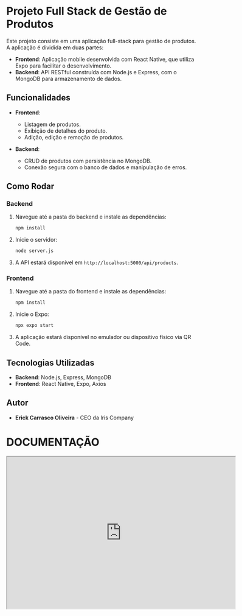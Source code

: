 # Projeto Full Stack de Gestão de Produtos

Este projeto consiste em uma aplicação full-stack para gestão de produtos. A aplicação é dividida em duas partes:

- **Frontend**: Aplicação mobile desenvolvida com React Native, que utiliza Expo para facilitar o desenvolvimento.
- **Backend**: API RESTful construída com Node.js e Express, com o MongoDB para armazenamento de dados.

## Funcionalidades

- **Frontend**:
  - Listagem de produtos.
  - Exibição de detalhes do produto.
  - Adição, edição e remoção de produtos.

- **Backend**:
  - CRUD de produtos com persistência no MongoDB.
  - Conexão segura com o banco de dados e manipulação de erros.

## Como Rodar

### Backend
1. Navegue até a pasta do backend e instale as dependências:
    ```bash
    npm install
    ```

2. Inicie o servidor:
    ```bash
    node server.js
    ```

3. A API estará disponível em `http://localhost:5000/api/products`.

### Frontend
1. Navegue até a pasta do frontend e instale as dependências:
    ```bash
    npm install
    ```

2. Inicie o Expo:
    ```bash
    npx expo start
    ```

3. A aplicação estará disponível no emulador ou dispositivo físico via QR Code.

## Tecnologias Utilizadas

- **Backend**: Node.js, Express, MongoDB
- **Frontend**: React Native, Expo, Axios

## Autor
- **Erick Carrasco Oliveira** - CEO da Iris Company

# DOCUMENTAÇÃO

<iframe src="https://github.com/kcarrasc0/ProjetoFullStack/blob/main/Documentação%20do%20Projeto%20-%20Arquitetura%20e%20Estrutura.pdf" width="600" height="400"></iframe>

